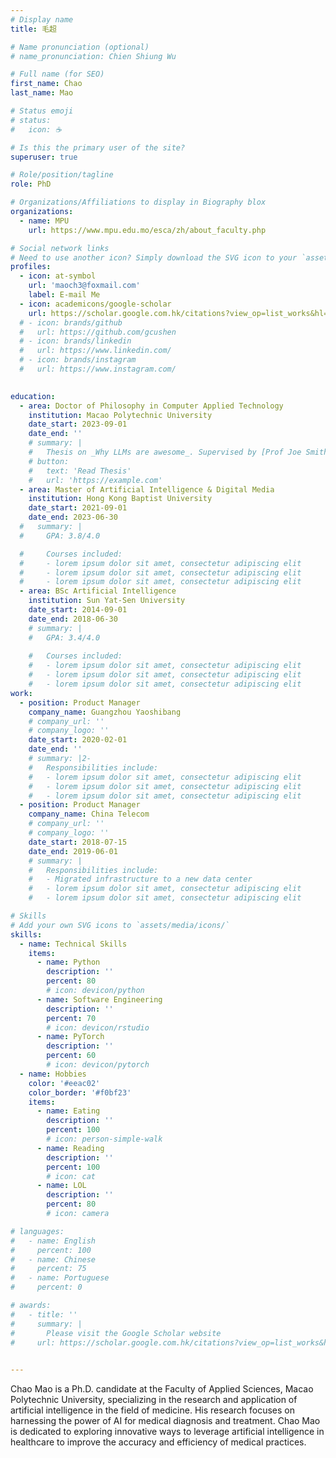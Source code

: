 ```yaml
---
# Display name
title: 毛超

# Name pronunciation (optional)
# name_pronunciation: Chien Shiung Wu

# Full name (for SEO)
first_name: Chao
last_name: Mao

# Status emoji
# status:
#   icon: ☕️

# Is this the primary user of the site?
superuser: true

# Role/position/tagline
role: PhD

# Organizations/Affiliations to display in Biography blox
organizations:
  - name: MPU
    url: https://www.mpu.edu.mo/esca/zh/about_faculty.php

# Social network links
# Need to use another icon? Simply download the SVG icon to your `assets/media/icons/` folder.
profiles:
  - icon: at-symbol
    url: 'maoch3@foxmail.com'
    label: E-mail Me
  - icon: academicons/google-scholar
    url: https://scholar.google.com.hk/citations?view_op=list_works&hl=zh-CN&user=S4HPuI4AAAAJ&gmla=AJsN-F4Rehd6Xn73IKKqbgufm7yl-QKi2v01iUh-APKBgFf58xxIHYjRQwOC8KeGgSzzENTJYYC5HVdYNyKbT6s-So8SelenUKoRKuL6IXCUuyDRq9TJIadzFRxkSItc3tNWtmUmnItA
  # - icon: brands/github
  #   url: https://github.com/gcushen
  # - icon: brands/linkedin
  #   url: https://www.linkedin.com/
  # - icon: brands/instagram
  #   url: https://www.instagram.com/
  

education:
  - area: Doctor of Philosophy in Computer Applied Technology
    institution: Macao Polytechnic University
    date_start: 2023-09-01
    date_end: ''
    # summary: |
    #   Thesis on _Why LLMs are awesome_. Supervised by [Prof Joe Smith](https://example.com). Presented papers at 5 IEEE conferences with the contributions being published in 2 Springer journals.
    # button:
    #   text: 'Read Thesis'
    #   url: 'https://example.com'
  - area: Master of Artificial Intelligence & Digital Media
    institution: Hong Kong Baptist University
    date_start: 2021-09-01
    date_end: 2023-06-30
  #   summary: |
  #     GPA: 3.8/4.0

  #     Courses included:
  #     - lorem ipsum dolor sit amet, consectetur adipiscing elit
  #     - lorem ipsum dolor sit amet, consectetur adipiscing elit
  #     - lorem ipsum dolor sit amet, consectetur adipiscing elit
  - area: BSc Artificial Intelligence
    institution: Sun Yat-Sen University
    date_start: 2014-09-01
    date_end: 2018-06-30
    # summary: |
    #   GPA: 3.4/4.0
      
    #   Courses included:
    #   - lorem ipsum dolor sit amet, consectetur adipiscing elit
    #   - lorem ipsum dolor sit amet, consectetur adipiscing elit
    #   - lorem ipsum dolor sit amet, consectetur adipiscing elit
work:
  - position: Product Manager
    company_name: Guangzhou Yaoshibang
    # company_url: ''
    # company_logo: ''
    date_start: 2020-02-01
    date_end: ''
    # summary: |2-
    #   Responsibilities include:
    #   - lorem ipsum dolor sit amet, consectetur adipiscing elit
    #   - lorem ipsum dolor sit amet, consectetur adipiscing elit
    #   - lorem ipsum dolor sit amet, consectetur adipiscing elit
  - position: Product Manager
    company_name: China Telecom
    # company_url: ''
    # company_logo: ''
    date_start: 2018-07-15
    date_end: 2019-06-01
    # summary: |
    #   Responsibilities include:
    #   - Migrated infrastructure to a new data center
    #   - lorem ipsum dolor sit amet, consectetur adipiscing elit
    #   - lorem ipsum dolor sit amet, consectetur adipiscing elit

# Skills
# Add your own SVG icons to `assets/media/icons/`
skills:
  - name: Technical Skills
    items:
      - name: Python
        description: ''
        percent: 80
        # icon: devicon/python
      - name: Software Engineering
        description: ''
        percent: 70
        # icon: devicon/rstudio
      - name: PyTorch
        description: ''
        percent: 60
        # icon: devicon/pytorch
  - name: Hobbies
    color: '#eeac02'
    color_border: '#f0bf23'
    items:
      - name: Eating
        description: ''
        percent: 100
        # icon: person-simple-walk
      - name: Reading
        description: ''
        percent: 100
        # icon: cat
      - name: LOL
        description: ''
        percent: 80
        # icon: camera

# languages:
#   - name: English
#     percent: 100
#   - name: Chinese
#     percent: 75
#   - name: Portuguese
#     percent: 0

# awards:
#   - title: ''
#     summary: |
#       Please visit the Google Scholar website
#     url: https://scholar.google.com.hk/citations?view_op=list_works&hl=zh-CN&user=S4HPuI4AAAAJ&gmla=AJsN-F4Rehd6Xn73IKKqbgufm7yl-QKi2v01iUh-APKBgFf58xxIHYjRQwOC8KeGgSzzENTJYYC5HVdYNyKbT6s-So8SelenUKoRKuL6IXCUuyDRq9TJIadzFRxkSItc3tNWtmUmnItA
  

---
```


Chao Mao is a Ph.D. candidate at the Faculty of Applied Sciences, Macao Polytechnic University, specializing in the research and application of artificial intelligence in the field of medicine. His research focuses on harnessing the power of AI for medical diagnosis and treatment. Chao Mao is dedicated to exploring innovative ways to leverage artificial intelligence in healthcare to improve the accuracy and efficiency of medical practices.
